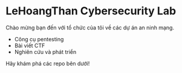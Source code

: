 # LeHoangThan Cybersecurity Lab

Chào mừng bạn đến với tổ chức của tôi về các dự án an ninh mạng.

- Công cụ pentesting  
- Bài viết CTF  
- Nghiên cứu và phát triển  

Hãy khám phá các repo bên dưới!
